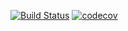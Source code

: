 [![Build Status](https://travis-ci.org/open-synergy/opnsynid-stock-reporting.svg?branch=8.0)](https://travis-ci.org/open-synergy/opnsynid-stock-reporting)
[![codecov](https://codecov.io/gh/open-synergy/opnsynid-stock-reporting/branch/8.0/graph/badge.svg)](https://codecov.io/gh/open-synergy/opnsynid-stock-reporting)

